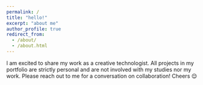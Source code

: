 ```yaml
---
permalink: /
title: "hello!"
excerpt: "about me"
author_profile: true
redirect_from:
  - /about/
  - /about.html
---
```


I am excited to share my work as a creative technologist. All projects in my portfolio are strictly personal and are not involved with my studies nor my work. Please reach out to me for a conversation on collaboration! Cheers 😌
